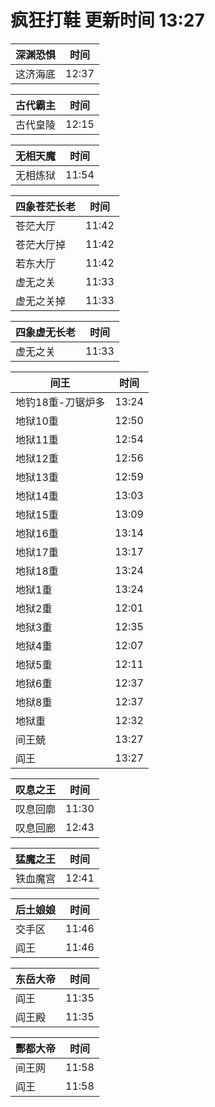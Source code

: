 # 疯狂打鞋 更新时间 13:27

| 深渊恐惧   | 时间    |
|--------|-------|
| 这济海底 | 12:37 |

| 古代霸主   | 时间    |
|--------|-------|
| 古代皇陵 | 12:15 |

| 无相天魔   | 时间    |
|--------|-------|
| 无相炼狱 | 11:54 |

| 四象苍茫长老   | 时间    |
|--------|-------|
| 苍茫大厅 | 11:42 |
| 苍茫大厅掉 | 11:42 |
| 若东大厅 | 11:42 |
| 虚无之关 | 11:33 |
| 虚无之关掉 | 11:33 |

| 四象虚无长老   | 时间    |
|--------|-------|
| 虚无之关 | 11:33 |

| 间王   | 时间    |
|--------|-------|
| 地钓18重-刀锯炉多 | 13:24 |
| 地狱10重 | 12:50 |
| 地狱11重 | 12:54 |
| 地狱12重 | 12:56 |
| 地狱13重 | 12:59 |
| 地狱14重 | 13:03 |
| 地狱15重 | 13:09 |
| 地狱16重 | 13:14 |
| 地狱17重 | 13:17 |
| 地狱18重 | 13:24 |
| 地狱1重 | 13:24 |
| 地狱2重 | 12:01 |
| 地狱3重 | 12:35 |
| 地狱4重 | 12:07 |
| 地狱5重 | 12:11 |
| 地狱6重 | 12:37 |
| 地狱8重 | 12:37 |
| 地狱重 | 12:32 |
| 间王兢 | 13:27 |
| 阎王 | 13:27 |

| 叹息之王   | 时间    |
|--------|-------|
| 叹息回廓 | 11:30 |
| 叹息回廊 | 12:43 |

| 猛魔之王   | 时间    |
|--------|-------|
| 铁血魔宫 | 12:41 |

| 后土娘娘   | 时间    |
|--------|-------|
| 交手区 | 11:46 |
| 阎王 | 11:46 |

| 东岳大帝   | 时间    |
|--------|-------|
| 阎王 | 11:35 |
| 阎王殿 | 11:35 |

| 酆都大帝   | 时间    |
|--------|-------|
| 间王网 | 11:58 |
| 阎王 | 11:58 |